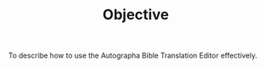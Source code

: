 ﻿---
id: p0-1-objective
sidebar_label: Objective
title: Objective
slug: /
---

To describe how to use the Autographa Bible Translation Editor effectively.

